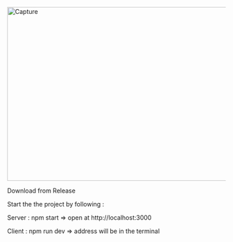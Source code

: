 <a href="https://ibb.co/J5M4YrD"><img src="https://i.ibb.co/hDtjG23/Capture.png" alt="Capture" border="0" width=800 height=400 /></a>

Download from Release


Start the the project by following :

Server : npm start => open at http://localhost:3000


Client : npm run dev => address will be in the terminal

